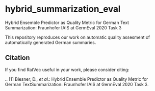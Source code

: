 # hybrid_summarization_eval
Hybrid Ensemble Predictor as Quality Metric for German Text Summarization: Fraunhofer IAIS at GermEval 2020 Task 3

This repository reproduces our work on automatic quality assesment of automatically generated German summaries.

Citation
--------
If you find RatVec useful in your work, please consider citing:


.. [1] Biesner, D., *et al.*: Hybrid Ensemble Predictor as Quality Metric for German TextSummarization: Fraunhofer IAIS at GermEval 2020 Task 3. 

